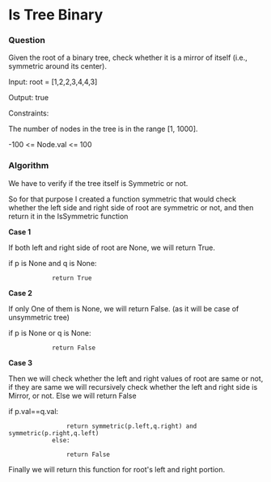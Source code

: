 # Is Tree Binary 

### Question 

Given the root of a binary tree, check whether it is a mirror of itself (i.e., symmetric around its center).

Input: root = [1,2,2,3,4,4,3]

Output: true

Constraints:

The number of nodes in the tree is in the range [1, 1000].

-100 <= Node.val <= 100

### Algorithm 

We have to verify if the tree itself is Symmetric or not. 

So for that purpose I created a function symmetric that would check whether the left side and right side of root are symmetric 
or not, and then return it in the IsSymmetric function 

**Case 1** 

If both left and right side of root are None, we will return True. 

if p is None and q is None:

                return True

**Case 2** 

If only One of them is None, we will return False. (as it will be case of unsymmetric tree)

if p is None or q is None:

                return False 

**Case 3** 

Then we will check whether the left and right values of root are same or not, if they are same we will recursively check whether 
the left and right side is Mirror, or not. Else we will return False 

if p.val==q.val:

                    return symmetric(p.left,q.right) and symmetric(p.right,q.left)
                else:
                
                    return False

Finally we will return this function for root's left and right portion. 





